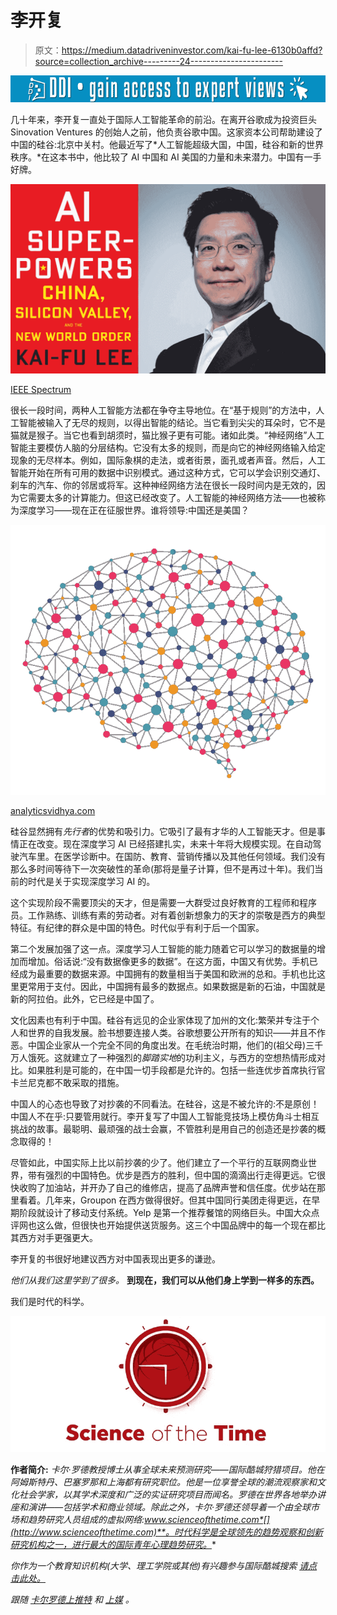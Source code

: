 # 李开复

> 原文：<https://medium.datadriveninvestor.com/kai-fu-lee-6130b0affd?source=collection_archive---------24----------------------->

[![](img/b80f7627d6b1fccd43e0aa4ade5f57f2.png)](http://www.track.datadriveninvestor.com/1B9E)

几十年来，李开复一直处于国际人工智能革命的前沿。在离开谷歌成为投资巨头 Sinovation Ventures 的创始人之前，他负责谷歌中国。这家资本公司帮助建设了中国的硅谷:北京中关村。他最近写了*人工智能超级大国，中国，硅谷和新的世界秩序。*在这本书中，他比较了 AI 中国和 AI 美国的力量和未来潜力。中国有一手好牌。

![](img/fd9cb11f05510b82b2eedd8be2e8d2d0.png)

[IEEE Spectrum](https://spectrum.ieee.org/tech-talk/robotics/artificial-intelligence/former-head-of-google-china-foresees-an-ai-crisis)

很长一段时间，两种人工智能方法都在争夺主导地位。在“基于规则”的方法中，人工智能被输入了无尽的规则，以得出智能的结论。当它看到尖尖的耳朵时，它不是猫就是猴子。当它也看到胡须时，猫比猴子更有可能。诸如此类。“神经网络”人工智能主要模仿人脑的分层结构。它没有太多的规则，而是向它的神经网络输入给定现象的无尽样本。例如，国际象棋的走法，或者街景，面孔或者声音。然后，人工智能开始在所有可用的数据中识别模式。通过这种方式，它可以学会识别交通灯、刹车的汽车、你的邻居或将军。这种神经网络方法在很长一段时间内是无效的，因为它需要太多的计算能力。但这已经改变了。人工智能的神经网络方法——也被称为深度学习——现在正在征服世界。谁将领导:中国还是美国？

![](img/f31e7f279d0e681f90f903b0d3a2f117.png)

[analyticsvidhya.com](https://www.analyticsvidhya.com/blog/2018/02/mit-neural-network-chip/)

硅谷显然拥有*先行者*的优势和吸引力。它吸引了最有才华的人工智能天才。但是事情正在改变。现在深度学习 AI 已经搭建扎实，未来十年将大规模实现。在自动驾驶汽车里。在医学诊断中。在国防、教育、营销传播以及其他任何领域。我们没有那么多时间等待下一次突破性的革命(那将是量子计算，但不是再过十年)。我们当前的时代是关于实现深度学习 AI 的。

这个实现阶段不需要顶尖的天才，但是需要一大群受过良好教育的工程师和程序员。工作熟练、训练有素的劳动者。对有着创新想象力的天才的崇敬是西方的典型特征。有纪律的群众是中国的特色。时代似乎有利于后一个国家。

第二个发展加强了这一点。深度学习人工智能的能力随着它可以学习的数据量的增加而增加。俗话说:“没有数据像更多的数据”。在这方面，中国又有优势。手机已经成为最重要的数据来源。中国拥有的数量相当于美国和欧洲的总和。手机也比这里更常用于支付。因此，中国拥有最多的数据点。如果数据是新的石油，中国就是新的阿拉伯。此外，它已经是中国了。

文化因素也有利于中国。硅谷有远见的企业家体现了加州的文化:繁荣并专注于个人和世界的自我发展。脸书想要连接人类。谷歌想要公开所有的知识——并且不作恶。中国企业家从一个完全不同的角度出发。在毛统治时期，他们的(祖父母)三千万人饿死。这就建立了一种强烈的*脚踏实地*的功利主义，与西方的空想热情形成对比。如果胜利是可能的，在中国一切手段都是允许的。包括一些连优步首席执行官卡兰尼克都不敢采取的措施。

中国人的心态也导致了对抄袭的不同看法。在硅谷，这是不被允许的:不是原创！中国人不在乎:只要管用就行。李开复写了中国人工智能竞技场上模仿角斗士相互挑战的故事。最聪明、最顽强的战士会赢，不管胜利是用自己的创造还是抄袭的概念取得的！

尽管如此，中国实际上比以前抄袭的少了。他们建立了一个平行的互联网商业世界，带有强烈的中国特色。优步是西方的胜利，但中国的滴滴出行走得更远。它很快收购了加油站，并开办了自己的维修店，提高了品牌声誉和信任度。优步站在那里看着。几年来，Groupon 在西方做得很好。但其中国同行美团走得更远，在早期阶段就设计了移动支付系统。Yelp 是第一个推荐餐馆的网络巨头。中国大众点评网也这么做，但很快也开始提供送货服务。这三个中国品牌中的每一个现在都比其西方对手更强更大。

李开复的书很好地建议西方对中国表现出更多的谦逊。

*他们从我们这里学到了很多。* **到现在，我们可以从他们身上学到一样多的东西。**

我们是时代的科学。

![](img/151feceab2e35ada1bf6d787222a3766.png)

**作者简介:**
*卡尔·罗德教授博士从事全球未来预测研究——国际酷城狩猎项目。他在阿姆斯特丹、巴塞罗那和上海都有研究职位。他是一位享誉全球的潮流观察家和文化社会学家，以其学术深度和广泛的实证研究项目而闻名。罗德在世界各地举办讲座和演讲——包括学术和商业领域。除此之外，卡尔·罗德还领导着一个由全球市场和趋势研究人员组成的虚拟网络:www.scienceofthetime.com*[](http://www.scienceofthetime.com)**。时代科学是全球领先的趋势观察和创新研究机构之一，进行最大的国际青年心理趋势研究。**

**你作为一个教育知识机构(大学、理工学院或其他)有兴趣参与国际酷城搜索* [*请点击此处。*](http://scienceofthetime.com/service-title-2/)*

**跟随* [*卡尔罗德上推特*](https://twitter.com/CarlRohde) *和* [*上媒*](https://medium.com/@carlrohde) *。**
